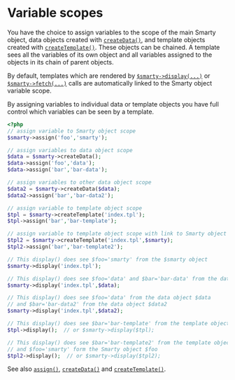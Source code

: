 # Variable scopes

You have the choice to assign variables to the scope of the main Smarty
object, data objects created with [`createData()`](../../programmers/api-functions/api-create-data.md),
and template objects created with
[`createTemplate()`](../../programmers/api-functions/api-create-template.md). These objects can be
chained. A template sees all the variables of its own object and all
variables assigned to the objects in its chain of parent objects.

By default, templates which are rendered by
[`$smarty->display(...)`](../../programmers/api-functions/api-display.md) or
[`$smarty->fetch(...)`](../../programmers/api-functions/api-fetch.md) calls are automatically linked to
the Smarty object variable scope.

By assigning variables to individual data or template objects you have
full control which variables can be seen by a template.

```php
<?php
// assign variable to Smarty object scope
$smarty->assign('foo','smarty');

// assign variables to data object scope
$data = $smarty->createData();
$data->assign('foo','data');
$data->assign('bar','bar-data');

// assign variables to other data object scope
$data2 = $smarty->createData($data);
$data2->assign('bar','bar-data2');

// assign variable to template object scope
$tpl = $smarty->createTemplate('index.tpl');
$tpl->assign('bar','bar-template');

// assign variable to template object scope with link to Smarty object
$tpl2 = $smarty->createTemplate('index.tpl',$smarty);
$tpl2->assign('bar','bar-template2');

// This display() does see $foo='smarty' from the $smarty object
$smarty->display('index.tpl');

// This display() does see $foo='data' and $bar='bar-data' from the data object $data
$smarty->display('index.tpl',$data);

// This display() does see $foo='data' from the data object $data 
// and $bar='bar-data2' from the data object $data2
$smarty->display('index.tpl',$data2);

// This display() does see $bar='bar-template' from the template object $tpl
$tpl->display();  // or $smarty->display($tpl);

// This display() does see $bar='bar-template2' from the template object $tpl2
// and $foo='smarty' form the Smarty object $foo
$tpl2->display();  // or $smarty->display($tpl2);
```

See also [`assign()`](../../programmers/api-functions/api-assign.md),
[`createData()`](../../programmers/api-functions/api-create-data.md)
and [`createTemplate()`](../../programmers/api-functions/api-create-template.md).
